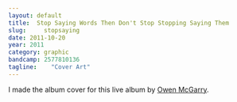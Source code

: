 ```yaml
---
layout: default
title:  Stop Saying Words Then Don't Stop Stopping Saying Them
slug:     stopsaying
date: 2011-10-20
year: 2011
category: graphic
bandcamp: 2577810136
tagline:    "Cover Art"
---
```

I made the album cover for this live album by [Owen McGarry](//owenmcgarry.org/).
